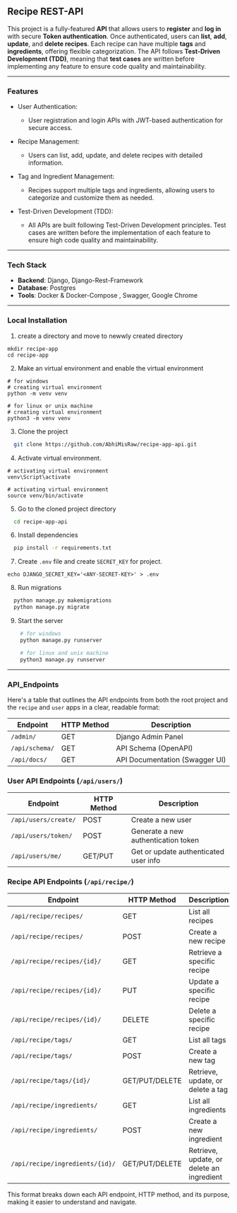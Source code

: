 ## Recipe REST-API

This project is a fully-featured **API** that allows users to **register** and **log in** with secure **Token authentication**. Once authenticated, users can **list**, **add**, **update**, and **delete recipes**. Each recipe can have multiple **tags** and **ingredients**, offering flexible categorization. The API follows **Test-Driven Development (TDD)**, meaning that **test cases** are written before implementing any feature to ensure code quality and maintainability.

---

### Features

- User Authentication:

  - User registration and login APIs with JWT-based authentication for secure access.

- Recipe Management:

  - Users can list, add, update, and delete recipes with detailed information.

- Tag and Ingredient Management:

  - Recipes support multiple tags and ingredients, allowing users to categorize and customize them as needed.

- Test-Driven Development (TDD):
  - All APIs are built following Test-Driven Development principles. Test cases are written before the implementation of each feature to ensure high code quality and maintainability.

---

### Tech Stack

- **Backend**: Django, Django-Rest-Framework
- **Database**: Postgres
- **Tools**: Docker & Docker-Compose , Swagger, Google Chrome

---

### Local Installation

1. create a directory and move to newwly created directory

```shell
mkdir recipe-app
cd recipe-app
```

2. Make an virtual environment and enable the virtual environment

```shell
# for windows
# creating virtual environment
python -m venv venv

# for linux or unix machine
# creating virtual environment
python3 -m venv venv
```

3. Clone the project

```bash
  git clone https://github.com/AbhiMisRaw/recipe-app-api.git
```

4. Activate virtual environment.

```shell
# activating virtual environment
venv\Script\activate

# activating virtual environment
source venv/bin/activate
```

5. Go to the cloned project directory

```bash
  cd recipe-app-api
```

6. Install dependencies

```bash
  pip install -r requirements.txt
```

7. Create `.env` file and create `SECRET_KEY` for project.

```shell
echo DJANGO_SECRET_KEY='<ANY-SECRET-KEY>' > .env
```

8. Run migrations

```bash
  python manage.py makemigrations
  python manage.py migrate
```

9. Start the server

```bash
    # for windows
    python manage.py runserver

    # for linux and unix machine
    python3 manage.py runserver
```

---

### API_Endpoints

Here's a table that outlines the API endpoints from both the root project and the `recipe` and `user` apps in a clear, readable format:

| **Endpoint**   | **HTTP Method** | **Description**                |
| -------------- | --------------- | ------------------------------ |
| `/admin/`      | GET             | Django Admin Panel             |
| `/api/schema/` | GET             | API Schema (OpenAPI)           |
| `/api/docs/`   | GET             | API Documentation (Swagger UI) |

### User API Endpoints (`/api/users/`)

| **Endpoint**         | **HTTP Method** | **Description**                       |
| -------------------- | --------------- | ------------------------------------- |
| `/api/users/create/` | POST            | Create a new user                     |
| `/api/users/token/`  | POST            | Generate a new authentication token   |
| `/api/users/me/`     | GET/PUT         | Get or update authenticated user info |

### Recipe API Endpoints (`/api/recipe/`)

| **Endpoint**                    | **HTTP Method** | **Description**                           |
| ------------------------------- | --------------- | ----------------------------------------- |
| `/api/recipe/recipes/`          | GET             | List all recipes                          |
| `/api/recipe/recipes/`          | POST            | Create a new recipe                       |
| `/api/recipe/recipes/{id}/`     | GET             | Retrieve a specific recipe                |
| `/api/recipe/recipes/{id}/`     | PUT             | Update a specific recipe                  |
| `/api/recipe/recipes/{id}/`     | DELETE          | Delete a specific recipe                  |
| `/api/recipe/tags/`             | GET             | List all tags                             |
| `/api/recipe/tags/`             | POST            | Create a new tag                          |
| `/api/recipe/tags/{id}/`        | GET/PUT/DELETE  | Retrieve, update, or delete a tag         |
| `/api/recipe/ingredients/`      | GET             | List all ingredients                      |
| `/api/recipe/ingredients/`      | POST            | Create a new ingredient                   |
| `/api/recipe/ingredients/{id}/` | GET/PUT/DELETE  | Retrieve, update, or delete an ingredient |

This format breaks down each API endpoint, HTTP method, and its purpose, making it easier to understand and navigate.
